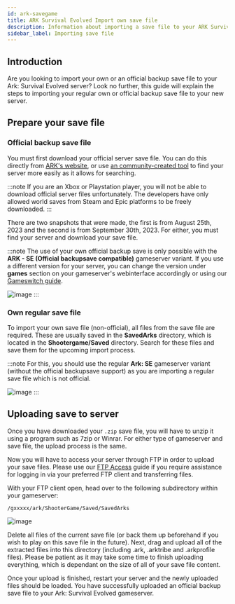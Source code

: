 ```yaml
---
id: ark-savegame
title: ARK Survival Evolved Import own save file
description: Information about importing a save file to your ARK Survival Evolved gameserver - ZAP-Hosting.com documentation
sidebar_label: Importing save file
---
```




## Introduction

Are you looking to import your own or an official backup save file to your Ark: Survival Evolved server? Look no further, this guide will explain the steps to importing your regular own or official backup save file to your new server.



## Prepare your save file

### Official backup save file

You must first download your official server save file. You can do this directly from [ARK's website](https://survivetheark.com/index.php?/server-backups/), or use [an community-created tool](https://arkutils.netlify.app/tools/officialdownload) to find your server more easily as it allows for searching.

:::note
If you are an Xbox or Playstation player, you will not be able to download official server files unfortunately. The developers have only allowed world saves from Steam and Epic platforms to be freely downloaded.
:::

There are two snapshots that were made, the first is from August 25th, 2023 and the second is from September 30th, 2023. For either, you must find your server and download your save file.

:::note
The use of your own official backup save is only possible with the **ARK - SE (Official backupsave compatible)** gameserver variant. If you use a different version for your server, you can change the version under **games** section on your gameserver's webinterface accordingly or using our [Gameswitch guide](gameserver-gameswitch.md).

![image](https://github.com/zaphosting/docs/assets/42719082/8f2ac8fa-2b23-4738-8d95-87c289e9d98a)
:::



### Own regular save file

To import your own save file (non-official), all files from the save file are required. These are usually saved in the **SavedArks** directory, which is located in the **Shootergame/Saved** directory. Search for these files and save them for the upcoming import process.

:::note
For this, you should use the regular **Ark: SE** gameserver variant (without the official backupsave support) as you are importing a regular save file which is not official.

![image](https://github.com/zaphosting/docs/assets/42719082/43a6f039-778b-471f-82c8-91f1b8644a33)
:::



## Uploading save to server

Once you have downloaded your `.zip` save file, you will have to unzip it using a program such as 7zip or Winrar. For either type of gameserver and save file, the upload process is the same.

Now you will have to access your server through FTP in order to upload your save files. Please use our [FTP Access](https://zap-hosting.com/guides/docs/gameserver-ftpaccess/) guide if you require assistance for logging in via your preferred FTP client and transferring files.

With your FTP client open, head over to the following subdirectory within your gameserver:
```
/gxxxxx/ark/ShooterGame/Saved/SavedArks
```

![image](https://github.com/zaphosting/docs/assets/42719082/92ca6e48-346e-4f3c-80e2-972421d1f73f)

Delete all files of the current save file (or back them up beforehand if you wish to play on this save file in the future). Next, drag and upload all of the extracted files into this directory (including .ark, .arktribe and .arkprofile files). Please be patient as it may take some time to finish uploading everything, which is dependant on the size of all of your save file content.

Once your upload is finished, restart your server and the newly uploaded files should be loaded. You have successfully uploaded an official backup save file to your Ark: Survival Evolved gameserver.